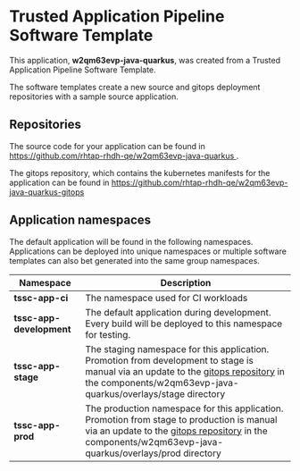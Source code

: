 # Trusted Application Pipeline Software Template

This application, **w2qm63evp-java-quarkus**, was created from a Trusted Application Pipeline Software Template.

The software templates create a new source and gitops deployment repositories with a sample source application. 

## Repositories

The source code for your application can be found in [https://github.com/rhtap-rhdh-qe/w2qm63evp-java-quarkus ](https://github.com/rhtap-rhdh-qe/w2qm63evp-java-quarkus ).
 
The gitops repository, which contains the kubernetes manifests for the application can be found in 
[https://github.com/rhtap-rhdh-qe/w2qm63evp-java-quarkus-gitops ](https://github.com/rhtap-rhdh-qe/w2qm63evp-java-quarkus-gitops ) 

## Application namespaces 

The default application will be found in the following namespaces. Applications can be deployed into unique namespaces or multiple software templates can also bet generated into the same group namespaces.  

|  Namespace   |  Description   |  
| -------- | -------- |
| **tssc-app-ci** | The namespace used for CI workloads |
| **tssc-app-development** | The default application during development. Every build will be deployed to this namespace for testing. |
| **tssc-app-stage** | The staging namespace for this application. Promotion from development to stage is manual via an update to the [gitops repository](https://github.com/rhtap-rhdh-qe/w2qm63evp-java-quarkus-gitops ) in the components/w2qm63evp-java-quarkus/overlays/stage directory |
| **tssc-app-prod** | The production namespace for this application. Promotion from stage to production is manual via an update to the [gitops repository](https://github.com/rhtap-rhdh-qe/w2qm63evp-java-quarkus-gitops ) in the components/w2qm63evp-java-quarkus/overlays/prod directory |